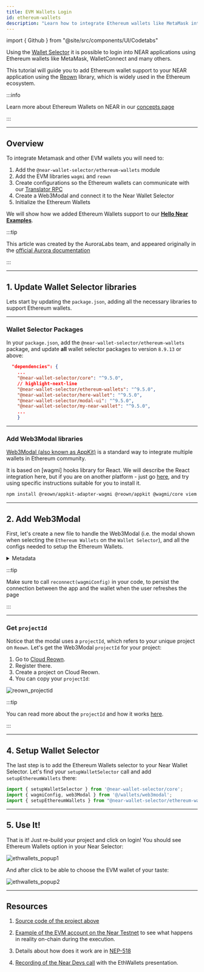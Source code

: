 ```yaml
---
title: EVM Wallets Login
id: ethereum-wallets
description: "Learn how to integrate Ethereum wallets like MetaMask into your NEAR DApp using the Near Wallet Selector, Web3Modal, and wagmi libraries."
---
```


import { Github } from "@site/src/components/UI/Codetabs"

Using the [Wallet Selector](./wallet-selector.md) it is possible to login into NEAR applications using Ethereum wallets like MetaMask, WalletConnect and many others.

This tutorial will guide you to add Ethereum wallet support to your NEAR application using the [Reown](https://reown.com/appkit) library, which is widely used in the Ethereum ecosystem.

:::info

Learn more about Ethereum Wallets on NEAR in our [concepts page](../../concepts/eth-wallets.md)

:::

---

## Overview

To integrate Metamask and other EVM wallets you will need to:

1. Add the `@near-wallet-selector/ethereum-wallets` module
2. Add the EVM libraries `wagmi` and `reown`
3. Create configurations so the Ethereum wallets can communicate with our [Translator RPC](../../concepts/eth-wallets.md#translator-rpc)
4. Create a Web3Modal and connect it to the Near Wallet Selector
5. Initialize the Ethereum Wallets 

We will show how we added Ethereum Wallets support to our [**Hello Near Examples**](https://github.com/near-examples/hello-near-examples/tree/main/frontend).

:::tip

This article was created by the AuroraLabs team, and appeared originally in the [official Aurora documentation](https://doc.aurora.dev/dev-reference/eth-wallets)

:::

---

## 1. Update Wallet Selector libraries

Lets start by updating the `package.json`, adding all the necessary libraries to support Ethereum wallets.

<hr class="subsection" />

### Wallet Selector Packages


In your `package.json`, add the `@near-wallet-selector/ethereum-wallets` package, and update **all** wallet selector packages to version `8.9.13` or above:

```json title="package.json"
  "dependencies": {
    ...
    "@near-wallet-selector/core": "^9.5.0",
    // highlight-next-line
    "@near-wallet-selector/ethereum-wallets": "^9.5.0",
    "@near-wallet-selector/here-wallet": "^9.5.0",
    "@near-wallet-selector/modal-ui": "^9.5.0",
    "@near-wallet-selector/my-near-wallet": "^9.5.0",
    ...
    }
```

<hr class="subsection" />

### Add Web3Modal libraries

[Web3Modal (also known as AppKit)](https://reown.com/appkit) is a standard way to integrate multiple wallets in Ethereum community.

It is based on [wagmi] hooks library for React. We will describe the React integration here, but if you are on another platform - just go [here](https://docs.reown.com/appkit/overview#get-started), and try using specific instructions suitable for you to install it.

```bash
npm install @reown/appkit-adapter-wagmi @reown/appkit @wagmi/core viem
```

---

## 2. Add Web3Modal

First, let's create a new file to handle the Web3Modal (i.e. the modal shown when selecting the `Ethereum Wallets` on the `Wallet Selector`), and all the configs needed to setup the Ethereum Wallets.

<Github fname="web3modal.js" language="js"
  url="https://github.com/near-examples/hello-near-examples/blob/main/frontend/src/wallets/web3modal.ts" />

<details>
  <summary> Metadata </summary>

  You can pass a `metadata` object to the `walletConnect` connector. This object will be displayed in the EVM wallets, like MetaMask.

  ```js title="source/wallets/web3modal.js"
  const url = "http://localhost:3000";

  const metadata = {
    name: "Onboard to NEAR Protocol with EVM Wallet",
    description: "Discover NEAR Protocol with Ethereum and NEAR wallets.",
    url: url,
    icons: [`${url}/icon.svg`],
  };
  ```

  This tracks the app requesting the connection on the WalletConnect side. See more [here](https://wagmi.sh/core/api/connectors/walletConnect#metadata).

</details>

:::tip

Make sure to call `reconnect(wagmiConfig)` in your code, to persist the connection between the app and the wallet when the user refreshes the page

:::

<hr class="subsection" />

### Get `projectId`

Notice that the modal uses a `projectId`, which refers to your unique project on `Reown`. Let's get the Web3Modal `projectId` for your project:

1. Go to [Cloud Reown](https://cloud.reown.com/).
2. Register there.
3. Create a project on Cloud Reown.
4. You can copy your `projectId`:

![reown_projectid](https://doc.aurora.dev/assets/images/reown_projectid-dbd1cc5521998d2f16545598ac925a5e.png)

:::tip

You can read more about the `projectId` and how it works [here](https://docs.reown.com/appkit/react/core/installation#cloud-configuration).

:::

---

## 4. Setup Wallet Selector

The last step is to add the Ethereum Wallets selector to your Near Wallet Selector. Let's find your `setupWalletSelector` call and add `setupEthereumWallets` there:

```js showLineNumbers
import { setupWalletSelector } from '@near-wallet-selector/core';
import { wagmiConfig, web3Modal } from '@/wallets/web3modal';
import { setupEthereumWallets } from "@near-wallet-selector/ethereum-wallets";
```

<Github fname="web3modal.js" language="js" start="19" end="38" metastring="{8}"
      url="https://github.com/near-examples/hello-near-examples/blob/main/frontend/src/pages/_app.tsx" />


---

## 5. Use It!

That is it! Just re-build your project and click on login! You should see Ethereum Wallets option in your Near Selector:

![ethwallets_popup1](https://doc.aurora.dev/assets/images/ethwallets_popup1-b113d70e3578a75f0f996aa3bcdf43e9.png)

And after click to be able to choose the EVM wallet of your taste:

![ethwallets_popup2](https://doc.aurora.dev/assets/images/ethwallets_popup2-8484d037a465af5134f112fba6eef918.png)

---

## Resources

1. [Source code of the project above](https://github.com/near-examples/hello-near-examples/blob/main/frontend/)

2. [Example of the EVM account on the Near Testnet](https://testnet.nearblocks.io/address/0xe5acd26a443d2d62f6b3379c0a5b2c7ac65d9454) to see what happens in reality on-chain during the execution.

3. Details about how does it work are in [NEP-518](https://github.com/near/NEPs/issues/518)

4. [Recording of the Near Devs call](https://drive.google.com/file/d/1xGWN1yRLzFmRn1e29kbSiO2W1JsxuJH-/view?usp=sharing) with the EthWallets presentation.
